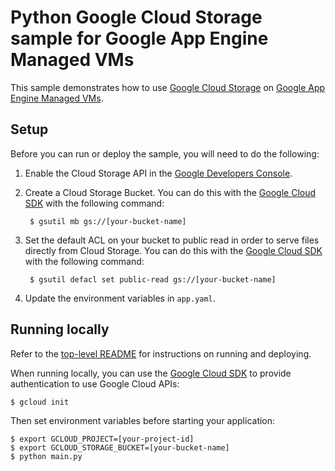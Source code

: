 # Python Google Cloud Storage sample for Google App Engine Managed VMs

This sample demonstrates how to use [Google Cloud Storage](https://cloud.google.com/storage/) on [Google App Engine Managed VMs](https://cloud.google.com/appengine).

## Setup

Before you can run or deploy the sample, you will need to do the following:

1. Enable the Cloud Storage API in the [Google Developers Console](https://console.developers.google.com/project/_/apiui/apiview/storage/overview).

2. Create a Cloud Storage Bucket. You can do this with the [Google Cloud SDK](https://cloud.google.com/sdk) with the following command:

        $ gsutil mb gs://[your-bucket-name]

3. Set the default ACL on your bucket to public read in order to serve files directly from Cloud Storage. You can do this with the [Google Cloud SDK](https://cloud.google.com/sdk) with the following command:

        $ gsutil defacl set public-read gs://[your-bucket-name]

4. Update the environment variables in ``app.yaml``.

## Running locally

Refer to the [top-level README](../README.md) for instructions on running and deploying.

When running locally, you can use the [Google Cloud SDK](https://cloud.google.com/sdk) to provide authentication to use Google Cloud APIs:

    $ gcloud init

Then set environment variables before starting your application:

    $ export GCLOUD_PROJECT=[your-project-id]
    $ export GCLOUD_STORAGE_BUCKET=[your-bucket-name]
    $ python main.py
